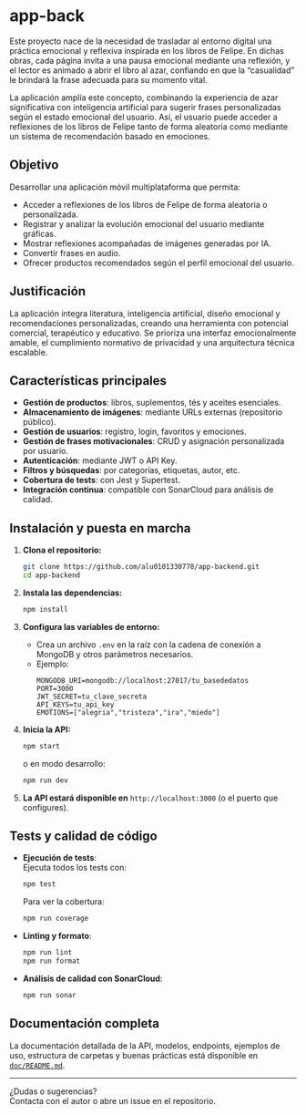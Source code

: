 <!-- Para README.md y doc/README.md -->

# app-back

Este proyecto nace de la necesidad de trasladar al entorno digital una práctica emocional y reflexiva inspirada en los libros de Felipe. En dichas obras, cada página invita a una pausa emocional mediante una reflexión, y el lector es animado a abrir el libro al azar, confiando en que la “casualidad” le brindará la frase adecuada para su momento vital.

La aplicación amplía este concepto, combinando la experiencia de azar significativa con inteligencia artificial para sugerir frases personalizadas según el estado emocional del usuario. Así, el usuario puede acceder a reflexiones de los libros de Felipe tanto de forma aleatoria como mediante un sistema de recomendación basado en emociones.

## Objetivo

Desarrollar una aplicación móvil multiplataforma que permita:

- Acceder a reflexiones de los libros de Felipe de forma aleatoria o personalizada.
- Registrar y analizar la evolución emocional del usuario mediante gráficas.
- Mostrar reflexiones acompañadas de imágenes generadas por IA.
- Convertir frases en audio.
- Ofrecer productos recomendados según el perfil emocional del usuario.

## Justificación

La aplicación integra literatura, inteligencia artificial, diseño emocional y recomendaciones personalizadas, creando una herramienta con potencial comercial, terapéutico y educativo. Se prioriza una interfaz emocionalmente amable, el cumplimiento normativo de privacidad y una arquitectura técnica escalable.

## Características principales

- **Gestión de productos**: libros, suplementos, tés y aceites esenciales.
- **Almacenamiento de imágenes**: mediante URLs externas (repositorio público).
- **Gestión de usuarios**: registro, login, favoritos y emociones.
- **Gestión de frases motivacionales**: CRUD y asignación personalizada por usuario.
- **Autenticación**: mediante JWT o API Key.
- **Filtros y búsquedas**: por categorías, etiquetas, autor, etc.
- **Cobertura de tests**: con Jest y Supertest.
- **Integración continua**: compatible con SonarCloud para análisis de calidad.

## Instalación y puesta en marcha

1. **Clona el repositorio:**
   ```sh
   git clone https://github.com/alu0101330778/app-backend.git
   cd app-backend
   ```

2. **Instala las dependencias:**
   ```sh
   npm install
   ```

3. **Configura las variables de entorno:**
   - Crea un archivo `.env` en la raíz con la cadena de conexión a MongoDB y otros parámetros necesarios.
   - Ejemplo:
     ```
     MONGODB_URI=mongodb://localhost:27017/tu_basededatos
     PORT=3000
     JWT_SECRET=tu_clave_secreta
     API_KEYS=tu_api_key
     EMOTIONS=["alegria","tristeza","ira","miedo"]
     ```

4. **Inicia la API:**
   ```sh
   npm start
   ```
   o en modo desarrollo:
   ```sh
   npm run dev
   ```

5. **La API estará disponible en** `http://localhost:3000` (o el puerto que configures).

## Tests y calidad de código

- **Ejecución de tests**:  
  Ejecuta todos los tests con:
  ```sh
  npm test
  ```
  Para ver la cobertura:
  ```sh
  npm run coverage
  ```

- **Linting y formato**:  
  ```sh
  npm run lint
  npm run format
  ```

- **Análisis de calidad con SonarCloud**:  
  ```sh
  npm run sonar
  ```

## Documentación completa

La documentación detallada de la API, modelos, endpoints, ejemplos de uso, estructura de carpetas y buenas prácticas está disponible en [`doc/README.md`](doc/README.md).

---

¿Dudas o sugerencias?  
Contacta con el autor o abre un issue en el repositorio.
